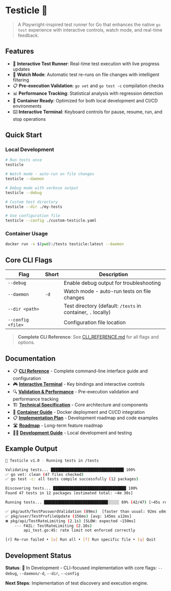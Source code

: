# Testicle 🧪

> A Playwright-inspired test runner for Go that enhances the native `go test` experience with interactive controls, watch mode, and real-time feedback.

## Features

- 🧪 **Interactive Test Runner**: Real-time test execution with live progress updates
- 👀 **Watch Mode**: Automatic test re-runs on file changes with intelligent filtering
- 📋 **Pre-execution Validation**: `go vet` and `go test -c` compilation checks
- 📊 **Performance Tracking**: Statistical analysis with regression detection
- 🐳 **Container Ready**: Optimized for both local development and CI/CD environments
- ⌨️ **Interactive Terminal**: Keyboard controls for pause, resume, run, and stop operations

## Quick Start

### Local Development
```bash
# Run tests once
testicle

# Watch mode - auto-run on file changes  
testicle --daemon

# Debug mode with verbose output
testicle --debug

# Custom test directory
testicle --dir ./my-tests

# Use configuration file
testicle --config ./custom-testicle.yaml
```

### Container Usage  
```bash
docker run -v $(pwd):/tests testicle:latest --daemon
```

## Core CLI Flags

| Flag              | Short | Description                                                  |
| ----------------- | ----- | ------------------------------------------------------------ |
| `--debug`         |       | Enable debug output for troubleshooting                      |
| `--daemon`        | `-d`  | Watch mode - auto-run tests on file changes                  |
| `--dir <path>`    |       | Test directory (default: `/tests` in container, `.` locally) |
| `--config <file>` |       | Configuration file location                                  |

> **Complete CLI Reference**: See [CLI_REFERENCE.md](./CLI_REFERENCE.md) for all flags and options.

## Documentation

- 📋 **[CLI Reference](./CLI_REFERENCE.md)** - Complete command-line interface guide and configuration
- 🎮 **[Interactive Terminal](./INTERACTIVE_TERMINAL.md)** - Key bindings and interactive controls
- 🔍 **[Validation & Performance](./VALIDATION_AND_PERFORMANCE.md)** - Pre-execution validation and performance tracking
- 🏗️ **[Technical Specification](./TECHNICAL_SPEC.md)** - Core architecture and components
- 🐳 **[Container Guide](./CONTAINER_GUIDE.md)** - Docker deployment and CI/CD integration
- 📋 **[Implementation Plan](./IMPLEMENTATION_PLAN.md)** - Development roadmap and code examples
- 🛣️ **[Roadmap](./ROADMAP.md)** - Long-term feature roadmap
- 👨‍💻 **[Development Guide](./DEVELOPMENT.md)** - Local development and testing

## Example Output

```bash
🧪 Testicle v1.0 - Running tests in /tests

Validating tests... ████████████████████████████████ 100%
✅ go vet: clean (47 files checked)
✅ go test -c: all tests compile successfully (12 packages)

Discovering tests... ████████████████████████████████ 100%
Found 47 tests in 12 packages [estimated total: ~4m 30s]

Running tests... ████████████████████████████░░░░░ 89% (42/47) [~45s remaining]

✅ pkg/auth/TestPasswordValidation (89ms)  [faster than usual: 92ms ±8ms]
✅ pkg/user/TestProfileUpdate (156ms) [avg: 145ms ±12ms]
❌ pkg/api/TestRateLimiting (2.1s) [SLOW: expected ~150ms]
    --- FAIL: TestRateLimiting (2.10s)
        api_test.go:45: rate limit not enforced correctly

[r] Re-run failed • [a] Run all • [f] Run specific file • [q] Quit
```

## Development Status

**Status**: 🚧 In Development - CLI-focused implementation with core flags: `--debug`, `--daemon/-d`, `--dir`, `--config`

**Next Steps**: Implementation of test discovery and execution engine.